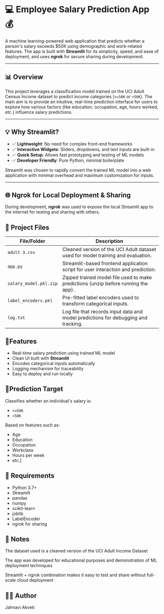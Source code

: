 
# 💻 Employee Salary Prediction App 💰

A machine learning-powered web application that predicts whether a person's salary exceeds \$50K using demographic and work-related features. The app is built with **Streamlit** for its simplicity, speed, and ease of deployment, and uses **ngrok** for secure sharing during development.

---

## 📊 Overview

This project leverages a classification model trained on the UCI Adult Census Income dataset to predict income categories (`<=50K` or `>50K`). The main aim is to provide an intuitive, real-time prediction interface for users to explore how various factors (like education, occupation, age, hours worked, etc.) influence salary predictions.

---

## 💡 Why Streamlit?

- ✅ **Lightweight**: No need for complex front-end frameworks  
- ✅ **Interactive Widgets**: Sliders, dropdowns, and text inputs are built-in  
- ✅ **Quick Setup**: Allows fast prototyping and testing of ML models  
- ✅ **Developer Friendly**: Pure Python, minimal boilerplate

Streamlit was chosen to rapidly convert the trained ML model into a web application with minimal overhead and maximum customization for inputs.

---

## 🌐 Ngrok for Local Deployment & Sharing

During development, **ngrok** was used to expose the local Streamlit app to the internet for testing and sharing with others.


## 📁 Project Files

| File/Folder             | Description |
|------------------------|-------------|
| `adult 3.csv`          | Cleaned version of the UCI Adult dataset used for model training and evaluation. |
| `app.py`               | Streamlit-based frontend application script for user interaction and prediction. |
| `salary_model.pkl.zip` | Zipped trained model file used to make predictions (unzip before running the app). |
| `label_encoders.pkl`   | Pre-fitted label encoders used to transform categorical inputs. |
| `log.txt`              | Log file that records input data and model predictions for debugging and tracking. |

## 🔮Features
- Real-time salary prediction using trained ML model
- Clean UI built with **Streamlit**
- Encodes categorical inputs automatically
- Logging mechanism for traceability
- Easy to deploy and run locally
  
## 🎯Prediction Target
Classifies whether an individual's salary is:
- `<=50K`
- `>50K`

Based on features such as:
- Age
- Education
- Occupation
- Workclass
- Hours per week
- etc.]
  
## 📌 Requirements
- Python 3.7+
- Streamlit
- pandas
- numpy
- scikit-learn
- joblib
- LabelEncoder
- ngrok for sharing

## 📓 Notes
The dataset used is a cleaned version of the UCI Adult Income Dataset

The app was developed for educational purposes and demonstration of ML deployment techniques

Streamlit + ngrok combination makes it easy to test and share without full-scale cloud deployment 

## 🙋‍♀️ Author
Jahnavi Akveti


